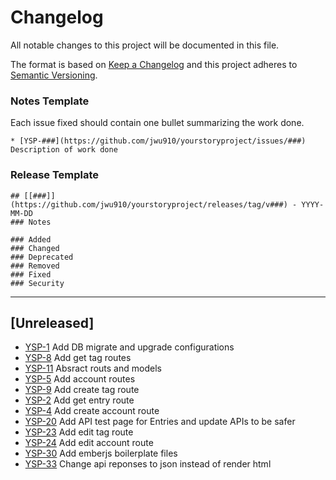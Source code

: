 # Changelog
All notable changes to this project will be documented in this file.

The format is based on [Keep a Changelog](https://keepachangelog.com/en/1.0.0/)
and this project adheres to [Semantic Versioning](https://semver.org/spec/v2.0.0.html).

### Notes Template
Each issue fixed should contain one bullet summarizing the work done.

```
* [YSP-###](https://github.com/jwu910/yourstoryproject/issues/###) Description of work done
```

### Release Template
```
## [[###]](https://github.com/jwu910/yourstoryproject/releases/tag/v###) - YYYY-MM-DD
### Notes

### Added
### Changed
### Deprecated
### Removed
### Fixed
### Security
```

<hr />

## [Unreleased]
* [YSP-1](https://github.com/jwu910/yourstoryproject/issues/1) Add DB migrate and upgrade configurations
* [YSP-8](https://github.com/jwu910/yourstoryproject/issues/8) Add get tag routes
* [YSP-11](https://github.com/jwu910/yourstoryproject/issues/11) Absract routs and models
* [YSP-5](https://github.com/jwu910/yourstoryproject/issues/5) Add account routes
* [YSP-9](https://github.com/jwu910/yourstoryproject/issues/9) Add create tag route
* [YSP-2](https://github.com/jwu910/yourstoryproject/issues/2) Add get entry route
* [YSP-4](https://github.com/jwu910/yourstoryproject/issues/4) Add create account route
* [YSP-20](https://github.com/jwu910/yourstoryproject/issues/20) Add API test page for Entries and update APIs to be safer
* [YSP-23](https://github.com/jwu910/yourstoryproject/issues/23) Add edit tag route
* [YSP-24](https://github.com/jwu910/yourstoryproject/issues/24) Add edit account route
* [YSP-30](https://github.com/jwu910/yourstoryproject/issues/30) Add emberjs boilerplate files
* [YSP-33](https://github.com/jwu910/yourstoryproject/issues/33) Change api reponses to json instead of render html